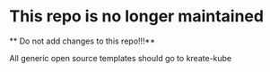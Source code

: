 # This repo is no longer maintained

** Do not add changes to this repo!!!**

All generic open source templates should go to kreate-kube
